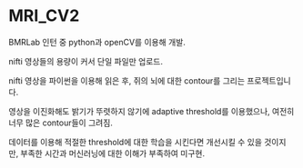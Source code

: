 # MRI_CV2

BMRLab 인턴 중 python과 openCV를 이용해 개발.

nifti 영상들의 용량이 커서 단일 파일만 업로드.

nifti 영상을 파이썬을 이용해 읽은 후, 쥐의 뇌에 대한 contour를 그리는 프로젝트입니다.

영상을 이진화해도 밝기가 뚜렷하지 않기에 adaptive threshold를 이용했으나, 여전히 너무 많은 contour들이 그려짐.

데이터를 이용해 적절한 threshold에 대한 학습을 시킨다면 개선시킬 수 있을 것이지만, 부족한 시간과 머신러닝에 대한 이해가 부족하여 미구현.
